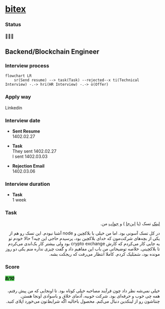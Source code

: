 # [bitex](https://bitex.ir/)

### Status
#### 📜📝❌
## Backend/Blockchain Engineer
### Interview process
```mermaid
flowchart LR
    sr(Send resume) --> task(Task) --rejected--x ti(Technical Interview) -.-> hri(HR Interview) -.-> o(Offer)
```

### Apply way
Linkedin

### Interview date
- **Sent Resume** <br /> 1402.02.27

- **Task** <br /> They sent 1402.02.27 <br /> I sent 1402.03.03

- **Rejection Email** <br /> 1402.03.06

### Interview duration
- **Task** <br /> 1 week

### Task

<p dir="rtl">
    <a href="./bitex_task.md">لینک</a>
    تسک (یا
    <a href="https://hackmd.io/Rr9Uxz7KSvKV1m-3bhCPYg?view">این‌جا</a>
    ) و
    <a href="./TODO">جواب</a>
    من.
</p>

<p dir="rtl">
در کل تسک آسونی بود. اما من خیلی با بلاکچین و node آشنا نبودم. این تسک رو هم از یکی از بچه‌های شرکت‌مون که خدای بلاکچین بود، پرسیدم حاجی این چیه؟ حالا خودم تو یه جایی کار می‌کردم که کارش crypto exchange بود ولی بیشتر کار بک‌اندی می‌کردم تا بلاکچینی. خلاصه توضیحاتی من باب این مفاهیم داد و گفت چیزی نداره منم یکی دو روز مونده بود، سَمبَلیک کردم. کاملا انتظار می‌رفت که ریجکت بشه.
</p>


### Score
<h5><mark style="background-color:#54ca56">8/10</mark></h5>
<p dir="rtl">
خیلی نمی‌شه نظر داد چون فرآیند مصاحبه خیلی کوتاه بود. تا اونجایی که من پیش رفتم، همه چی خوب و حرفه‌ای بود. شرکت خوبیه، آدمای خلاق و باسوادی اونجا هستن. چنتاشون رو از لینکدین دنبال می‌کنم. محصول باحالیه اگه شرایط‌تون می‌خورد اپلای کنید.
</p>
